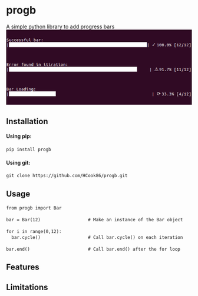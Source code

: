 # progb
A simple python library to add progress bars
![](https://github.com/HCook86/progb/blob/main/img/bars.png)
## Installation

#### Using pip:
    pip install progb

#### Using git:
    git clone https://github.com/HCook86/progb.git

## Usage
```
from progb import Bar

bar = Bar(12)                  # Make an instance of the Bar object

for i in range(0,12):
  bar.cycle()                  # Call bar.cycle() on each iteration

bar.end()                      # Call bar.end() after the for loop

```

## Features

## Limitations
